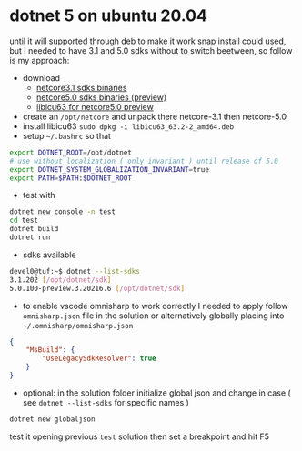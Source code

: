# dotnet 5 on ubuntu 20.04

until it will supported through deb to make it work snap install could used, but I needed to have 3.1 and 5.0 sdks without to switch beetween, so follow is my approach:

- download
  - [netcore3.1 sdks binaries](https://dotnet.microsoft.com/download/dotnet-core/thank-you/sdk-3.1.202-linux-x64-binaries)
  - [netcore5.0 sdks binaries (preview)](https://dotnet.microsoft.com/download/dotnet/thank-you/sdk-5.0.100-preview.3-linux-x64-binaries)
  - [libicu63 for netcore5.0 preview](https://mirrors.edge.kernel.org/ubuntu/pool/main/i/icu/libicu63_63.2-2_amd64.deb)
- create an `/opt/netcore` and unpack there netcore-3.1 then netcore-5.0
- install libicu63 `sudo dpkg -i libicu63_63.2-2_amd64.deb`
- setup `~/.bashrc` so that

```sh
export DOTNET_ROOT=/opt/dotnet
# use without localization ( only invariant ) until release of 5.0
export DOTNET_SYSTEM_GLOBALIZATION_INVARIANT=true
export PATH=$PATH:$DOTNET_ROOT
```

- test with

```sh
dotnet new console -n test
cd test
dotnet build
dotnet run
```

- sdks available

```sh
devel0@tuf:~$ dotnet --list-sdks
3.1.202 [/opt/dotnet/sdk]
5.0.100-preview.3.20216.6 [/opt/dotnet/sdk]
```

- to enable vscode omnisharp to work correctly I needed to apply follow `omnisharp.json` file in the solution or alternatively globally placing into `~/.omnisharp/omnisharp.json`

```json
{
    "MsBuild": {
        "UseLegacySdkResolver": true
    }
}
```

- optional: in the solution folder initialize global json and change in case ( see `dotnet --list-sdks` for specific names )

```sh
dotnet new globaljson
```

test it opening previous `test` solution then set a breakpoint and hit F5

